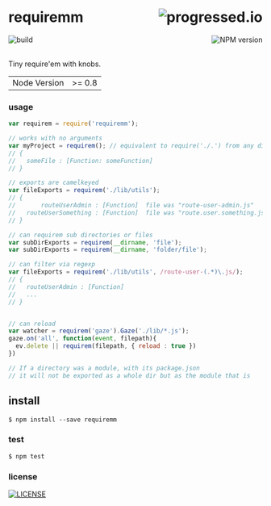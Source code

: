 # requiremm [<img alt="progressed.io" src="http://progressed.io/bar/80" align="right"/>](https://github.com/fehmicansaglam/progressed.io)

[<img alt="build" src="http://img.shields.io/travis/stringparser/requiremm/master.svg?style=flat-square" align="left"/>](https://travis-ci.org/stringparser/requiremm/builds)
[<img alt="NPM version" src="http://img.shields.io/npm/v/requiremm.svg?style=flat-square" align="right"/>](http://www.npmjs.org/package/requiremm)
<br><br>

Tiny require'em with knobs.

<table>
<tr>
<td>Node Version</td>
<td>>= 0.8</td>
</tr>
</table>

### usage

```js
var requirem = require('requiremm');

// works with no arguments
var myProject = requirem(); // equivalent to require('./.') from any dir
// {
//   someFile : [Function: someFunction] 
// }

// exports are camelkeyed
var fileExports = requirem('./lib/utils');
// {
//       routeUserAdmin : [Function]  file was "route-user-admin.js"
//   routeUserSomething : [Function]  file was "route.user.something.js"
// }

// can requirem sub directories or files
var subDirExports = requirem(__dirname, 'file');
var subDirExports = requirem(__dirname, 'folder/file');

// can filter via regexp
var fileExports = requirem('./lib/utils', /route-user-(.*)\.js/);
// {
//   routeUserAdmin : [Function]
//   ...
// }


// can reload
var watcher = requirem('gaze').Gaze('./lib/*.js');
gaze.on('all', function(event, filepath){
  ev.delete || requirem(filepath, { reload : true })
})

// If a directory was a module, with its package.json
// it will not be exported as a whole dir but as the module that is

```

## install

    $ npm install --save requiremm

### test

    $ npm test

### license

[<img alt="LICENSE" src="http://img.shields.io/npm/l/requiremm.svg?style=flat-square"/>](http://opensource.org/licenses/MIT)
